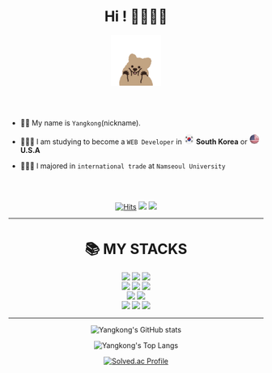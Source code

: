 <div align=center><h1>Hi ! 👋🏻👋🏻</h1><img src="profile.png" width="20%" height="10%"/></div>

<br/><br/>

- 👩🏻 My name is `Yangkong`(nickname).

- 👩🏻‍💻 I am studying to become a `WEB Developer` in <img src="south-korea.png" width="20"/> <b>South Korea</b> or <img src="USA.png" width="20"/> <b>U.S.A</b>

- 👩🏻‍🎓 I majored in `international trade` at `Namseoul University`

<br/><br/>

<div align=center>

[![Hits](https://hits.seeyoufarm.com/api/count/incr/badge.svg?url=https%3A%2F%2Fgithub.com%2FDEV-YangKong&count_bg=%23CDB4DB&title_bg=%23555555&icon=github.svg&icon_color=%23CDB4DB&title=hits&edge_flat=false)](https://hits.seeyoufarm.com)
<a href="https://dev-yangkong.tistory.com/" target="_blank"><img src="https://img.shields.io/badge/My tech blog-ffafcc?style=flat-square&logo=GitHub Sponsors&logoColor=white&link=https://dev-yangkong.tistory.com/"/></a>
<a href="https://www.instagram.com/dev.yangkong/" target="_blank"><img src="https://img.shields.io/badge/Instagram-a2d2ff?style=flat-square&logo=Instagram&logoColor=white"/></a>

</div>

---

<div align=center><h1>📚 MY STACKS</h1></div>

<div align=center>

  <img src="https://img.shields.io/badge/html5-E34F26?style=for-the-badge&logo=html5&logoColor=white"> 
  <img src="https://img.shields.io/badge/css-1572B6?style=for-the-badge&logo=css3&logoColor=white"> 
  <img src="https://img.shields.io/badge/javascript-F7DF1E?style=for-the-badge&logo=javascript&logoColor=black"> 
  <br/>

  <img src="https://img.shields.io/badge/react-61DAFB?style=for-the-badge&logo=react&logoColor=black"> 
  <img src="https://img.shields.io/badge/vue.js-4FC08D?style=for-the-badge&logo=vue.js&logoColor=white"> 
  <img src="https://img.shields.io/badge/bootstrap-7952B3?style=for-the-badge&logo=bootstrap&logoColor=white">
  <br/>

  <img src="https://img.shields.io/badge/typescript-3178C6?style=for-the-badge&logo=typescript&logoColor=white">
  <img src="https://img.shields.io/badge/node.js-339933?style=for-the-badge&logo=Node.js&logoColor=white">
  <br/>

  <img src="https://img.shields.io/badge/tistory-ffafcc?style=for-the-badge&logo=tistory&logoColor=white">
  <img src="https://img.shields.io/badge/github-cdb4db?style=for-the-badge&logo=github&logoColor=white">
  <img src="https://img.shields.io/badge/git-F05032?style=for-the-badge&logo=git&logoColor=white">
  <br/>

<!-- 학습되지 않은 기술 -->
<!--
  <div>
    <img src="https://img.shields.io/badge/java-007396?style=for-the-badge&logo=java&logoColor=white">
    <img src="https://img.shields.io/badge/c++-00599C?style=for-the-badge&logo=c%2B%2B&logoColor=white">
    <img src="https://img.shields.io/badge/python-3776AB?style=for-the-badge&logo=python&logoColor=white">
    <img src="https://img.shields.io/badge/jquery-0769AD?style=for-the-badge&logo=jquery&logoColor=white">
    <img src="https://img.shields.io/badge/oracle-F80000?style=for-the-badge&logo=oracle&logoColor=white">
    <img src="https://img.shields.io/badge/mysql-4479A1?style=for-the-badge&logo=mysql&logoColor=white">
    <img src="https://img.shields.io/badge/mariaDB-003545?style=for-the-badge&logo=mariaDB&logoColor=white">
    <img src="https://img.shields.io/badge/mongoDB-47A248?style=for-the-badge&logo=MongoDB&logoColor=white">
    <img src="https://img.shields.io/badge/firebase-FFCA28?style=for-the-badge&logo=firebase&logoColor=white">
    <img src="https://img.shields.io/badge/angular.js-DD0031?style=for-the-badge&logo=angularjs&logoColor=white">
    <img src="https://img.shields.io/badge/spring-6DB33F?style=for-the-badge&logo=spring&logoColor=white">
    <img src="https://img.shields.io/badge/express-000000?style=for-the-badge&logo=express&logoColor=white">
    <img src="https://img.shields.io/badge/django-092E20?style=for-the-badge&logo=django&logoColor=white">
    <img src="https://img.shields.io/badge/flask-000000?style=for-the-badge&logo=flask&logoColor=white">
    <img src="https://img.shields.io/badge/flutter-02569B?style=for-the-badge&logo=flutter&logoColor=white">
    <img src="https://img.shields.io/badge/linux-FCC624?style=for-the-badge&logo=linux&logoColor=black">
    <img src="https://img.shields.io/badge/amazonaws-232F3E?style=for-the-badge&logo=amazonaws&logoColor=white">
    <img src="https://img.shields.io/badge/apache tomcat-F8DC75?style=for-the-badge&logo=apachetomcat&logoColor=white">
    <img src="https://img.shields.io/badge/fontawesome-339AF0?style=for-the-badge&logo=fontawesome&logoColor=white">
  </div>
-->

---

<div align=center>

![Yangkong's GitHub stats](https://github-readme-stats.vercel.app/api?username=DEV-Yangkong&show_icons=true&theme=radical&count_private=true)

![Yangkong's Top Langs](https://github-readme-stats.vercel.app/api/top-langs/?username=DEV-Yangkong&layout=compact&theme=radical)

[![Solved.ac Profile](http://mazassumnida.wtf/api/v2/generate_badge?boj=dev_yangkong)](https://solved.ac/dev_yangkong/)

</div align=center>

